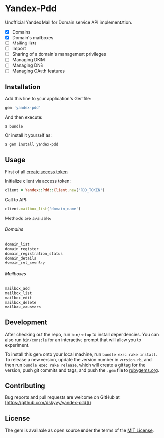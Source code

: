 # Yandex-Pdd

Unofficial Yandex Mail for Domain service API implementation.

- [x] Domains
- [x] Domain's mailboxes
- [ ] Mailing lists
- [ ] Import
- [ ] Sharing of a domain's management privileges
- [ ] Managing DKIM
- [ ] Managing DNS
- [ ] Managing OAuth features

## Installation

Add this line to your application's Gemfile:

```ruby
gem 'yandex-pdd'
```

And then execute:

    $ bundle

Or install it yourself as:

    $ gem install yandex-pdd

## Usage

First of all [create access token](https://pddimp.yandex.ru/api2/registrar/get_token)

Initialize client via access token:
```ruby
client = Yandex::Pdd::Client.new('PDD_TOKEN')
```

Call to API:
```ruby
client.mailbox_list('domain_name')
```

Methods are available:
###### Domains
```ruby
domain_list
domain_register
domain_registration_status
domain_details
domain_set_country
```

###### Mailboxes
```ruby
mailbox_add
mailbox_list
mailbox_edit
mailbox_delete
mailbox_counters
```
## Development

After checking out the repo, run `bin/setup` to install dependencies. You can also run `bin/console` for an interactive prompt that will allow you to experiment.

To install this gem onto your local machine, run `bundle exec rake install`. To release a new version, update the version number in `version.rb`, and then run `bundle exec rake release`, which will create a git tag for the version, push git commits and tags, and push the `.gem` file to [rubygems.org](https://rubygems.org).

## Contributing

Bug reports and pull requests are welcome on GitHub at [https://github.com/dskyyy/yandex-pdd]()


## License

The gem is available as open source under the terms of the [MIT License](http://opensource.org/licenses/MIT).

